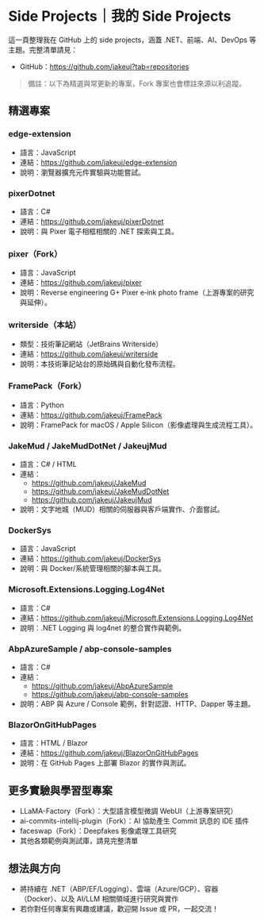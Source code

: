 # Side Projects｜我的 Side Projects

這一頁整理我在 GitHub 上的 side projects，涵蓋 .NET、前端、AI、DevOps 等主題。完整清單請見：

- GitHub：https://github.com/jakeuj?tab=repositories

> 備註：以下為精選與常更新的專案，Fork 專案也會標註來源以利追蹤。

## 精選專案

### edge-extension
- 語言：JavaScript
- 連結：https://github.com/jakeuj/edge-extension
- 說明：瀏覽器擴充元件實驗與功能嘗試。

### pixerDotnet
- 語言：C#
- 連結：https://github.com/jakeuj/pixerDotnet
- 說明：與 Pixer 電子相框相關的 .NET 探索與工具。

### pixer（Fork）
- 語言：JavaScript
- 連結：https://github.com/jakeuj/pixer
- 說明：Reverse engineering G+ Pixer e‑ink photo frame（上游專案的研究與延伸）。

### writerside（本站）
- 類型：技術筆記網站（JetBrains Writerside）
- 連結：https://github.com/jakeuj/writerside
- 說明：本技術筆記站台的原始碼與自動化發布流程。

### FramePack（Fork）
- 語言：Python
- 連結：https://github.com/jakeuj/FramePack
- 說明：FramePack for macOS / Apple Silicon（影像處理與生成流程工具）。

### JakeMud / JakeMudDotNet / JakeujMud
- 語言：C# / HTML
- 連結：
  - https://github.com/jakeuj/JakeMud
  - https://github.com/jakeuj/JakeMudDotNet
  - https://github.com/jakeuj/JakeujMud
- 說明：文字地城（MUD）相關的伺服器與客戶端實作、介面嘗試。

### DockerSys
- 語言：JavaScript
- 連結：https://github.com/jakeuj/DockerSys
- 說明：與 Docker/系統管理相關的腳本與工具。

### Microsoft.Extensions.Logging.Log4Net
- 語言：C#
- 連結：https://github.com/jakeuj/Microsoft.Extensions.Logging.Log4Net
- 說明：.NET Logging 與 log4net 的整合實作與範例。

### AbpAzureSample / abp-console-samples
- 語言：C#
- 連結：
  - https://github.com/jakeuj/AbpAzureSample
  - https://github.com/jakeuj/abp-console-samples
- 說明：ABP 與 Azure / Console 範例，針對認證、HTTP、Dapper 等主題。

### BlazorOnGitHubPages
- 語言：HTML / Blazor
- 連結：https://github.com/jakeuj/BlazorOnGitHubPages
- 說明：在 GitHub Pages 上部署 Blazor 的實作與測試。

## 更多實驗與學習型專案
- LLaMA-Factory（Fork）：大型語言模型微調 WebUI（上游專案研究）
- ai-commits-intellij-plugin（Fork）：AI 協助產生 Commit 訊息的 IDE 插件
- faceswap（Fork）：Deepfakes 影像處理工具研究
- 其他各類範例與測試庫，請見完整清單

## 想法與方向
- 將持續在 .NET（ABP/EF/Logging）、雲端（Azure/GCP）、容器（Docker）、以及 AI/LLM 相關領域進行研究與實作
- 若你對任何專案有興趣或建議，歡迎開 Issue 或 PR，一起交流！

